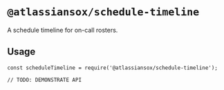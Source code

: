 # `@atlassiansox/schedule-timeline`

A schedule timeline for on-call rosters.

## Usage

```
const scheduleTimeline = require('@atlassiansox/schedule-timeline');

// TODO: DEMONSTRATE API
```
